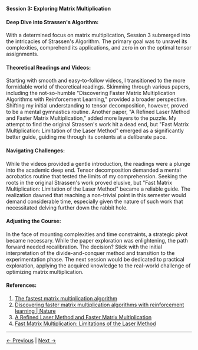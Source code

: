 **Session 3: Exploring Matrix Multiplication**

#### Deep Dive into Strassen's Algorithm:

With a determined focus on matrix multiplication, Session 3 submerged into the intricacies of Strassen's Algorithm. The primary goal was to unravel its complexities, comprehend its applications, and zero in on the optimal tensor assignments.

#### Theoretical Readings and Videos:

Starting with smooth and easy-to-follow videos, I transitioned to the more formidable world of theoretical readings. Skimming through various papers, including the not-so-humble "Discovering Faster Matrix Multiplication Algorithms with Reinforcement Learning," provided a broader perspective. Shifting my initial understanding to tensor decomposition, however, proved to be a mental gymnastics routine. Another paper, "A Refined Laser Method and Faster Matrix Multiplication," added more layers to the puzzle. My attempt to find the original Strassen's work hit a dead end, but "Fast Matrix Multiplication: Limitation of the Laser Method" emerged as a significantly better guide, guiding me through its contents at a deliberate pace.

#### Navigating Challenges:

While the videos provided a gentle introduction, the readings were a plunge into the academic deep end. Tensor decomposition demanded a mental acrobatics routine that tested the limits of my comprehension. Seeking the roots in the original Strassen's work proved elusive, but "Fast Matrix Multiplication: Limitation of the Laser Method" became a reliable guide. The realization dawned that reaching a non-trivial point in this semester would demand considerable time, especially given the nature of such work that necessitated delving further down the rabbit hole.

#### Adjusting the Course:

In the face of mounting complexities and time constraints, a strategic pivot became necessary. While the paper exploration was enlightening, the path forward needed recalibration. The decision? Stick with the initial interpretation of the divide-and-conquer method and transition to the experimentation phase. The next session would be dedicated to practical exploration, applying the acquired knowledge to the real-world challenge of optimizing matrix multiplication.

#### References:

1. [The fastest matrix multiplication algorithm ](https://www.youtube.com/watch?v=sZxjuT1kUd0)
2. [Discovering faster matrix multiplication algorithms with reinforcement learning | Nature](https://www.nature.com/articles/s41586-022-05172-4)
3. [A Refined Laser Method and Faster Matrix Multiplication](https://arxiv.org/abs/2010.05846)
4. [Fast Matrix Multiplication: Limitations of the Laser Method](https://arxiv.org/abs/1411.5414)

---

[← Previous](Session02.md) | [Next →](./Session04.md)